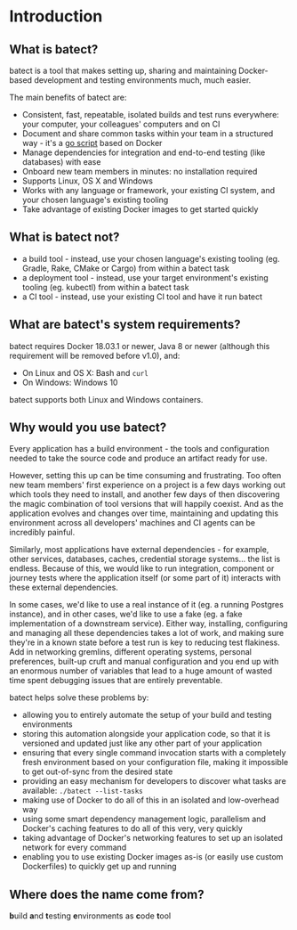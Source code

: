 # Introduction

## What is batect?

batect is a tool that makes setting up, sharing and maintaining Docker-based development and testing environments much, much easier.

The main benefits of batect are:

* Consistent, fast, repeatable, isolated builds and test runs everywhere: your computer, your colleagues' computers and on CI
* Document and share common tasks within your team in a structured way - it's a
  [go script](https://www.thoughtworks.com/insights/blog/praise-go-script-part-i) based on Docker
* Manage dependencies for integration and end-to-end testing (like databases) with ease
* Onboard new team members in minutes: no installation required
* Supports Linux, OS X and Windows
* Works with any language or framework, your existing CI system, and your chosen language's existing tooling
* Take advantage of existing Docker images to get started quickly

## What is batect not?

* a build tool - instead, use your chosen language's existing tooling (eg. Gradle, Rake, CMake or Cargo) from within a batect task
* a deployment tool - instead, use your target environment's existing tooling (eg. kubectl) from within a batect task
* a CI tool - instead, use your existing CI tool and have it run batect

## What are batect's system requirements?

batect requires Docker 18.03.1 or newer, Java 8 or newer (although this requirement will be removed before v1.0), and:

* On Linux and OS X: Bash and `curl`
* On Windows: Windows 10

batect supports both Linux and Windows containers.

## Why would you use batect?

Every application has a build environment - the tools and configuration needed to take the source code and produce an artifact
ready for use.

However, setting this up can be time consuming and frustrating. Too often new team members' first experience on
a project is a few days working out which tools they need to install, and another few days of then discovering the magic
combination of tool versions that will happily coexist. And as the application evolves and changes over time, maintaining and
updating this environment across all developers' machines and CI agents can be incredibly painful.

Similarly, most applications have external dependencies - for example, other services, databases, caches, credential storage
systems... the list is endless. Because of this, we would like to run integration, component or journey tests where the
application itself (or some part of it) interacts with these external dependencies.

In some cases, we'd like to use a real instance of it (eg. a running Postgres instance), and in other cases, we'd like to use a
fake (eg. a fake implementation of a downstream service). Either way, installing, configuring and managing all these dependencies
takes a lot of work, and making sure they're in a known state before a test run is key to reducing test flakiness. Add in networking
gremlins, different operating systems, personal preferences, built-up cruft and manual configuration and you end up with an enormous
number of variables that lead to a huge amount of wasted time spent debugging issues that are entirely preventable.

batect helps solve these problems by:

* allowing you to entirely automate the setup of your build and testing environments
* storing this automation alongside your application code, so that it is versioned and updated just like any other part of
  your application
* ensuring that every single command invocation starts with a completely fresh environment based on your configuration file,
  making it impossible to get out-of-sync from the desired state
* providing an easy mechanism for developers to discover what tasks are available: `./batect --list-tasks`
* making use of Docker to do all of this in an isolated and low-overhead way
* using some smart dependency management logic, parallelism and Docker's caching features to do all of this very, very quickly
* taking advantage of Docker's networking features to set up an isolated network for every command
* enabling you to use existing Docker images as-is (or easily use custom Dockerfiles) to quickly get up and running

## Where does the name come from?

**b**uild **a**nd **t**esting **e**nvironments as **c**ode **t**ool
